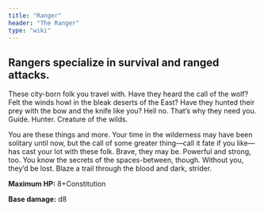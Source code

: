 ```yaml
---
title: "Ranger"
header: "The Ranger"
type: "wiki"
---
```


## Rangers specialize in survival and ranged attacks.
These city-born folk you travel with. Have they heard the call of the wolf? Felt the winds howl in the bleak deserts of the East? Have they hunted their prey with the bow and the knife like you? Hell no. That’s why they need you. 
Guide. Hunter. Creature of the wilds. 

You are these things and more. Your time in the wilderness may have been solitary until now, but the call of some greater thing—call it fate if you like—has cast your lot with these folk. Brave, they may be. Powerful and strong, too. You know the secrets of the spaces-between, though. Without you, they’d be lost. Blaze a trail through the blood and dark, strider.

**Maximum HP:** 8+Constitution

**Base damage:** d8